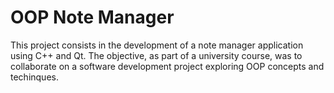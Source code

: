 # OOP Note Manager

This project consists in the development of a note manager application using C++ and Qt. The objective, as part of a university course, was to collaborate on a software development project exploring OOP concepts and techinques.
